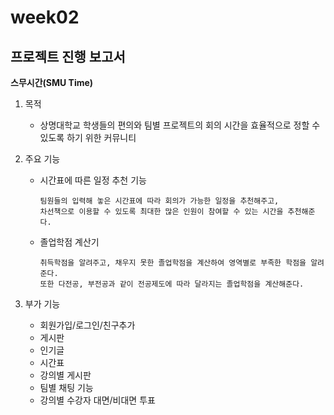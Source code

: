 # week02

## 프로젝트 진행 보고서

**스무시간(SMU Time)**

1. 목적
   
   - 상명대학교 학생들의 편의와 팀별 프로젝트의 회의 시간을 효율적으로 정할 수 있도록 하기 위한 커뮤니티

2. 주요 기능

   - 시간표에 따른 일정 추천 기능

         팀원들의 입력해 놓은 시간표에 따라 회의가 가능한 일정을 추천해주고,
         차선책으로 이용할 수 있도록 최대한 많은 인원이 참여할 수 있는 시간을 추천해준다.
      
   - 졸업학점 계산기

         취득학점을 알려주고, 채우지 못한 졸업학점을 계산하여 영역별로 부족한 학점을 알려준다. 
         또한 다전공, 부전공과 같이 전공제도에 따라 달라지는 졸업학점을 계산해준다.
 
3. 부가 기능
 
   - 회원가입/로그인/친구추가
   - 게시판
   - 인기글
   - 시간표
   - 강의별 게시판
   - 팀별 채팅 기능
   - 강의별 수강자 대면/비대면 투표

